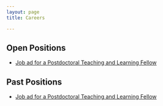 ```yaml
---
layout: page
title: Careers

---
```


## Open Positions
* [Job ad for a Postdoctoral Teaching and Learning Fellow](ads/StatTF2017)

## Past Positions
* [Job ad for a Postdoctoral Teaching and Learning Fellow](https://github.com/UBC-MDS/mds-stats-teaching-fellow)
